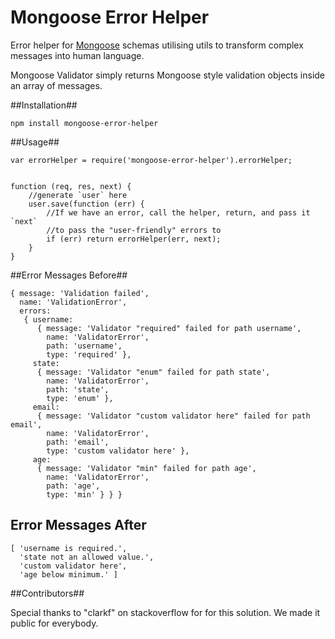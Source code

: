 Mongoose Error Helper
==================

Error helper for [Mongoose](http://mongoosejs.com) schemas utilising utils to transform complex messages into human language.

Mongoose Validator simply returns Mongoose style validation objects inside an array of messages.

##Installation##

	npm install mongoose-error-helper

##Usage##

	var errorHelper = require('mongoose-error-helper').errorHelper;


    function (req, res, next) {
        //generate `user` here
        user.save(function (err) {
            //If we have an error, call the helper, return, and pass it `next`
            //to pass the "user-friendly" errors to
            if (err) return errorHelper(err, next);
        }
    }


##Error Messages Before##

    { message: 'Validation failed',
      name: 'ValidationError',
      errors:
       { username:
          { message: 'Validator "required" failed for path username',
            name: 'ValidatorError',
            path: 'username',
            type: 'required' },
         state:
          { message: 'Validator "enum" failed for path state',
            name: 'ValidatorError',
            path: 'state',
            type: 'enum' },
         email:
          { message: 'Validator "custom validator here" failed for path email',
            name: 'ValidatorError',
            path: 'email',
            type: 'custom validator here' },
         age:
          { message: 'Validator "min" failed for path age',
            name: 'ValidatorError',
            path: 'age',
            type: 'min' } } }

## Error Messages After ##

    [ 'username is required.',
      'state not an allowed value.',
      'custom validator here',
      'age below minimum.' ]
    
##Contributors##

Special thanks to "clarkf" on stackoverflow for for this solution. We made it public for everybody.
